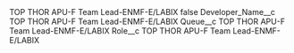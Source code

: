 <?xml version="1.0" encoding="UTF-8"?>
<CustomMetadata xmlns="http://soap.sforce.com/2006/04/metadata" xmlns:xsi="http://www.w3.org/2001/XMLSchema-instance" xmlns:xsd="http://www.w3.org/2001/XMLSchema">
    <label>TOP THOR APU-F Team Lead-ENMF-E/LABIX</label>
    <protected>false</protected>
    <values>
        <field>Developer_Name__c</field>
        <value xsi:type="xsd:string">TOP THOR APU-F Team Lead-ENMF-E/LABIX</value>
    </values>
    <values>
        <field>Queue__c</field>
        <value xsi:type="xsd:string">TOP THOR APU-F Team Lead-ENMF-E/LABIX</value>
    </values>
    <values>
        <field>Role__c</field>
        <value xsi:type="xsd:string">TOP THOR APU-F Team Lead-ENMF-E/LABIX</value>
    </values>
</CustomMetadata>
